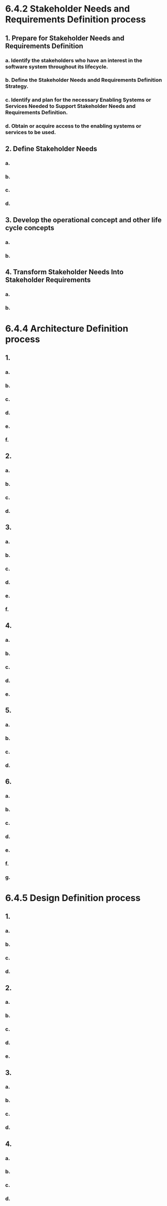 # 6.4.2 Stakeholder Needs and Requirements Definition process
## 1. Prepare for Stakeholder Needs and Requirements Definition
### a. Identify the stakeholders who have an interest in the software system throughout its lifecycle.
### b. Define the Stakeholder Needs andd Requirements Definition Strategy.
### c. Identify and plan for the necessary Enabling Systems or Services Needed to Support Stakeholder Needs and Requirements Definition.
### d. Obtain or acquire access to the enabling systems or services to be used.

## 2. Define Stakeholder Needs
### a. 
### b. 
### c. 
### d. 

## 3. Develop the operational concept and other life cycle concepts
### a. 
### b. 

## 4. Transform Stakeholder Needs Into Stakeholder Requirements
### a. 
### b. 

# 6.4.4 Architecture Definition process
## 1.
### a. 
### b. 
### c. 
### d. 
### e. 
### f.

## 2.
### a. 
### b. 
### c. 
### d.

## 3.
### a. 
### b. 
### c. 
### d. 
### e. 
### f.

## 4.
### a. 
### b. 
### c. 
### d. 
### e. 

## 5.
### a. 
### b. 
### c. 
### d. 

## 6.
### a. 
### b. 
### c. 
### d. 
### e. 
### f.
### g.

# 6.4.5 Design Definition process
## 1.
### a. 
### b. 
### c. 
### d.

## 2.
### a. 
### b. 
### c. 
### d. 
### e. 

## 3.
### a. 
### b. 
### c. 
### d. 

## 4.
### a. 
### b. 
### c. 
### d. 
